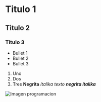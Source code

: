 # Titulo 1
## Titulo 2
### Titulo 3
* Bullet 1
* Bullet 2
* Bullet 3

1. Uno
2. Dos
3. Tres
**Negrita**
_Italika texto_
***negrita italika***

![Imagen programacion](https://concepto.de/wp-content/uploads/2020/08/Programacion-informatica-scaled-e1724960033513-2048x1024.jpg)
